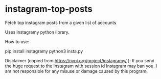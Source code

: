 # instagram-top-posts
Fetch top instagram posts from a given list of accounts

Uses instagramy python library.


How to use:

pip install instagramy
python3 insta.py


Disclaimer (copied from https://pypi.org/project/instagramy/ ):
If you send the huge request to the Instagram with session id Instagram may ban you. 
I am not responsible for any misuse or damage caused by this program.

